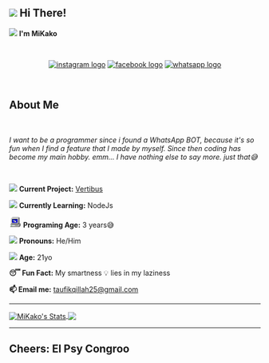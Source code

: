 ## <img src="https://github.com/TheDudeThatCode/TheDudeThatCode/blob/master/Assets/Hi.gif" width="29px"> Hi There!
<img src="https://github.com/TheDudeThatCode/TheDudeThatCode/blob/master/Assets/gandalf_parrot.gif" width="30px"> **I'm MiKako** &nbsp;

<br>

<div align="center">
  
 [<img src="https://github.com/TheDudeThatCode/TheDudeThatCode/blob/master/Assets/Instagram.svg" alt="instagram logo" width="30">](https://www.instagram.com/gamerz_garena/) [<img src="https://user-images.githubusercontent.com/77515527/111603419-ebab8580-8806-11eb-9e32-7ff359641d32.png" alt="facebook logo" width="30">](https://www.facebook.com/taufik.qillah.73) [<img src="https://user-images.githubusercontent.com/77515527/111604893-60cb8a80-8808-11eb-8402-4318318c5aa2.jpg" alt="whatsapp logo" width="30">](https://wa.wizard.id/2fd29f) 
  
 </div>
 <br>
 
## About Me

<br>
<p>
  <em>
    I want to be a programmer since i found a WhatsApp BOT, because it's so fun when I find a feature that I made by myself. Since then coding has become my main hobby.
    emm... I have nothing else to say more. just that😅
  </em>
</p>
<br>

<img src="https://github.com/TheDudeThatCode/TheDudeThatCode/blob/master/Assets/coin.gif" width="24"> **Current Project:** <a href="https://github.com/keito-klein/vertibus" >Vertibus</a>

<img src="https://github.com/TheDudeThatCode/TheDudeThatCode/blob/master/Assets/Rocket.gif" width="24"> **Currently Learning:** NodeJs

<img src="https://github.com/TheDudeThatCode/TheDudeThatCode/blob/master/Assets/PC.gif" width="24"> **Programing Age:** 3 years😅

<img src="https://github.com/TheDudeThatCode/TheDudeThatCode/blob/master/Assets/powerup.gif" width="24"> **Pronouns:** He/Him

<img src="https://github.com/TheDudeThatCode/TheDudeThatCode/blob/master/Assets/Earth.gif" width="24"> **Age:** 21yo

**😴 Fun Fact:** My smartness 💡 lies in my laziness

**📫 Email me:** taufikqillah25@gmail.com

<hr>
 <a href="https://github.com/Keito-Klein">
  <img align="center" src="https://github-readme-stats.vercel.app/api?username=keito-klein&show_icons=true&theme=dark" width="40%" alt="MiKako's Stats"/>
 </a>
 
 <a href="https://github.com/Keito-Klein/Vertibus">
  <img align="center" src="https://github-readme-stats.vercel.app/api/pin/?username=keito-klein&repo=Vertibus&theme=dark" width="45%" />
 </a>

<hr>

## Cheers: **El Psy Congroo**
